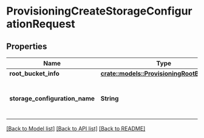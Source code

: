 # ProvisioningCreateStorageConfigurationRequest

## Properties

Name | Type | Description | Notes
------------ | ------------- | ------------- | -------------
**root_bucket_info** | [**crate::models::ProvisioningRootBucketInfo**](ProvisioningRootBucketInfo.md) |  | 
**storage_configuration_name** | **String** | The human-readable name of the storage configuration. | 

[[Back to Model list]](../README.md#documentation-for-models) [[Back to API list]](../README.md#documentation-for-api-endpoints) [[Back to README]](../README.md)


